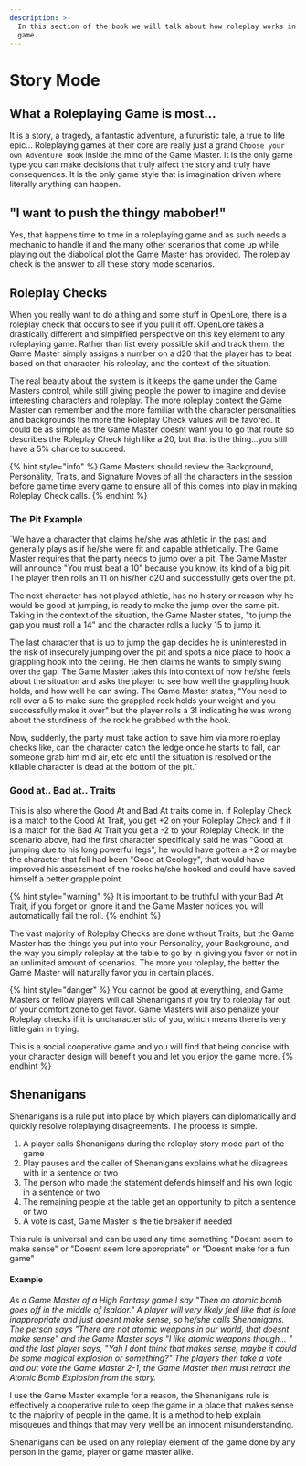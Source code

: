 ```yaml
---
description: >-
  In this section of the book we will talk about how roleplay works in this
  game.
---
```


# Story Mode

## What a Roleplaying Game is most...

It is a story, a tragedy, a fantastic adventure, a futuristic tale, a true to life epic... Roleplaying games at their core are really just a grand `Choose your own Adventure Book` inside the mind of the Game Master. It is the only game type you can make decisions that truly affect the story and truly have consequences. It is the only game style that is imagination driven where literally anything can happen.

## "I want to push the thingy mabober!"

Yes, that happens time to time in a roleplaying game and as such needs a mechanic to handle it and the many other scenarios that come up while playing out the diabolical plot the Game Master has provided. The roleplay check is the answer to all these story mode scenarios.

## Roleplay Checks

When you really want to do a thing and some stuff in OpenLore, there is a roleplay check that occurs to see if you pull it off. OpenLore takes a drastically different and simplified perspective on this key element to any roleplaying game. Rather than list every possible skill and track them, the Game Master simply assigns a number on a d20 that the player has to beat based on that character, his roleplay, and the context of the situation.

The real beauty about the system is it keeps the game under the Game Masters control, while still giving people the power to imagine and devise interesting characters and roleplay. The more roleplay context the Game Master can remember and the more familiar with the character personalities and backgrounds the more the Roleplay Check values will be favored. It could be as simple as the Game Master doesnt want you to go that route so describes the Roleplay Check high like a 20, but that is the thing...you still have a 5% chance to succeed.

{% hint style="info" %}
Game Masters should review the Background, Personality, Traits, and Signature Moves of all the characters in the session before game time every game to ensure all of this comes into play in making Roleplay Check calls.
{% endhint %}

### The Pit Example 

`We have a character that claims he/she was athletic in the past and generally plays as if he/she were fit and capable athletically. The Game Master requires that the party needs to jump over a pit. The Game Master will announce "You must beat a 10" because you know, its kind of a big pit. The player then rolls an 11 on his/her d20 and successfully gets over the pit.   
  
The next character has not played athletic, has no history or reason why he would be good at jumping, is ready to make the jump over the same pit. Taking in the context of the situation, the Game Master states, "to jump the gap you must roll a 14" and the character rolls a lucky 15 to jump it.  
  
The last character that is up to jump the gap decides he is uninterested in the risk of insecurely jumping over the pit and spots a nice place to hook a grappling hook into the ceiling. He then claims he wants to simply swing over the gap. The Game Master takes this into context of how he/she feels about the situation and asks the player to see how well the grappling hook holds, and how well he can swing. The Game Master states, "You need to roll over a 5 to make sure the grappled rock holds your weight and you successfully make it over" but the player rolls a 3! indicating he was wrong about the sturdiness of the rock he grabbed with the hook.  
  
Now, suddenly, the party must take action to save him via more roleplay checks like, can the character catch the ledge once he starts to fall, can someone grab him mid air, etc etc until the situation is resolved or the killable character is dead at the bottom of the pit.`

### Good at.. Bad at.. Traits

This is also where the Good At and Bad At traits come in. If Roleplay Check is a match to the Good At Trait, you get +2 on your Roleplay Check and if it is a match for the Bad At Trait you get a -2 to your Roleplay Check. In the scenario above, had the first character specifically said he was "Good at jumping due to his long powerful legs", he would have gotten a +2 or maybe the character that fell had been "Good at Geology", that would have improved his assessment of the rocks he/she hooked and could have saved himself a better grapple point.

{% hint style="warning" %}
It is important to be truthful with your Bad At Trait, if you forget or ignore it and the Game Master notices you will automatically fail the roll.
{% endhint %}

The vast majority of Roleplay Checks are done without Traits, but the Game Master has the things you put into your Personality, your Background, and the way you simply roleplay at the table to go by in giving you favor or not in an unlimited amount of scenarios. The more you roleplay, the better the Game Master will naturally favor you in certain places. 

{% hint style="danger" %}
You cannot be good at everything, and Game Masters or fellow players will call Shenanigans if you try to roleplay far out of your comfort zone to get favor. Game Masters will also penalize your Roleplay checks if it is uncharacteristic of you, which means there is very little gain in trying.  
  
This is a social cooperative game and you will find that being concise with your character design will benefit you and let you enjoy the game more.
{% endhint %}

## Shenanigans

Shenanigans is a rule put into place by which players can diplomatically and quickly resolve roleplaying disagreements. The process is simple.

1. A player calls Shenanigans during the roleplay story mode part of the game
2. Play pauses and the caller of Shenanigans explains what he disagrees with in a sentence or two
3. The person who made the statement defends himself and his own logic in a sentence or two
4. The remaining people at the table get an opportunity to pitch a sentence or two
5. A vote is cast, Game Master is the tie breaker if needed

This rule is universal and can be used any time something "Doesnt seem to make sense" or "Doesnt seem lore appropriate" or "Doesnt make for a fun game" 

#### Example

_As a Game Master of a High Fantasy game I say "Then an atomic bomb goes off in the middle of Isaldor."_ _A player will very likely feel like that is lore inappropriate and just doesnt make sense, so he/she calls Shenanigans. The person says "There are not atomic weapons in our world, that doesnt make sense" and the Game Master says "I like atomic weapons though... " and the last player says, "Yah I dont think that makes sense, maybe it could be some magical explosion or something?" The players then take a vote and out vote the Game Master 2-1, the Game Master then must retract the Atomic Bomb Explosion from the story._

I use the Game Master example for a reason, the Shenanigans rule is effectively a cooperative rule to keep the game in a place that makes sense to the majority of people in the game. It is a method to help explain misqueues and things that may very well be an innocent misunderstanding.

Shenanigans can be used on any roleplay element of the game done by any person in the game, player or  game master alike.





